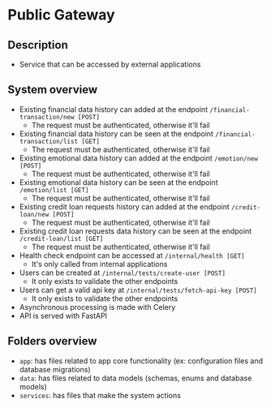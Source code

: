 # Public Gateway

## Description
- Service that can be accessed by external applications

## System overview
- Existing financial data history can added at the endpoint `/financial-transaction/new [POST]` 
  - The request must be authenticated, otherwise it'll fail
- Existing financial data history can be seen at the endpoint `/financial-transaction/list [GET]` 
  - The request must be authenticated, otherwise it'll fail
- Existing emotional data history can added at the endpoint `/emotion/new [POST]` 
  - The request must be authenticated, otherwise it'll fail
- Existing emotional data history can be seen at the endpoint `/emotion/list [GET]` 
  - The request must be authenticated, otherwise it'll fail
- Existing credit loan requests history can added at the endpoint `/credit-loan/new [POST]` 
  - The request must be authenticated, otherwise it'll fail
- Existing credit loan requests data history can be seen at the endpoint `/credit-loan/list [GET]` 
  - The request must be authenticated, otherwise it'll fail
- Health check endpoint can be accessed at `/internal/health [GET]`
  - It's only called from internal applications
- Users can be created at `/internal/tests/create-user [POST]`
  - It only exists to validate the other endpoints
- Users can get a valid api key at `/internal/tests/fetch-api-key [POST]`
  - It only exists to validate the other endpoints
- Asynchronous processing is made with Celery
- API is served with FastAPI

## Folders overview
- `app`: has files related to app core functionality (ex: configuration files and database migrations)
- `data`: has files related to data models (schemas, enums and database models)
- `services`: has files that make the system actions